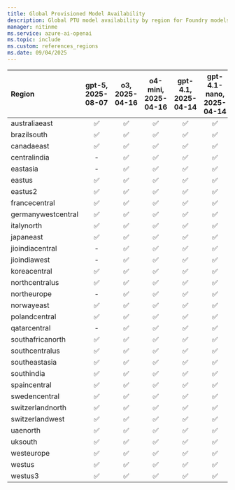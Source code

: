 ```yaml
---
title: Global Provisioned Model Availability
description: Global PTU model availability by region for Foundry models.
manager: nitinme
ms.service: azure-ai-openai
ms.topic: include
ms.custom: references_regions
ms.date: 09/04/2025
---
```


| **Region**     | **gpt-5**, **2025-08-07**   | **o3**, **2025-04-16**   | **o4-mini**, **2025-04-16**   | **gpt-4.1**, **2025-04-14**   | **gpt-4.1-nano**, **2025-04-14**   | **gpt-4.1-mini**, **2025-04-14**   | **o3-mini**, **2025-01-31**   | **o1**, **2024-12-17**   | **gpt-4o**, **2024-05-13**   | **gpt-4o**, **2024-08-06**   | **gpt-4o**, **2024-11-20**   | **gpt-4o-mini**, **2024-07-18**   | DeepSeek-R1 | DeepSeek-V3-0324 | DeepSeek-R1-0528 |
|:-------------------|:-------------------------:|:----------------------:|:---------------------------:|:---------------------------:|:--------------------------------:|:--------------------------------:|:---------------------------:|:----------------------:|:--------------------------:|:--------------------------:|:--------------------------:|:-------------------------------:|:-------------------------------:|:-------------------------------:|:-------------------------------:|
| australiaeast      | ✅                      | ✅                   | ✅                        | ✅                        | ✅                             | ✅                             | ✅                        | ✅                   | ✅                       | ✅                       | ✅                       | ✅                            | ✅            | ✅                   | ✅                   |
| brazilsouth        | ✅                      | ✅                   | ✅                        | ✅                        | ✅                             | ✅                             | ✅                        | ✅                   | ✅                       | ✅                       | ✅                       | ✅                            | ✅            | ✅                   | ✅                   |
| canadaeast         | ✅                      | ✅                   | ✅                        | ✅                        | ✅                             | ✅                             | ✅                        | ✅                   | ✅                       | ✅                       | ✅                       | ✅                            | ✅            | ✅                   | ✅                   |
| centralindia       | -                     | ✅                   | ✅                        | ✅                        | ✅                             | ✅                             | ✅                        | ✅                   | ✅                       | ✅                       | ✅                       | ✅                            | ✅            | ✅                   | ✅                   |
| eastasia           | -                     | ✅                   | ✅                        | ✅                        | ✅                             | ✅                             | ✅                        | ✅                   | ✅                       | ✅                       | ✅                       | ✅                            | ✅            | ✅                   | ✅                   |
| eastus             | ✅                      | ✅                   | ✅                        | ✅                        | ✅                             | ✅                             | ✅                        | ✅                   | ✅                       | ✅                       | ✅                       | ✅                            | ✅            | ✅                   | ✅                   |
| eastus2            | ✅                      | ✅                   | ✅                        | ✅                        | ✅                             | ✅                             | ✅                        | ✅                   | ✅                       | ✅                       | ✅                       | ✅                            | ✅            | ✅                   | ✅                   |
| francecentral      | ✅                      | ✅                   | ✅                        | ✅                        | ✅                             | ✅                             | ✅                        | ✅                   | ✅                       | ✅                       | ✅                       | ✅                            | ✅            | ✅                   | ✅                   |
| germanywestcentral | ✅                      | ✅                   | ✅                        | ✅                        | ✅                             | ✅                             | ✅                        | ✅                   | ✅                       | ✅                       | ✅                       | ✅                            | ✅            | ✅                   | ✅                   |
| italynorth         | ✅                      | ✅                   | ✅                        | ✅                        | ✅                             | ✅                             | ✅                        | ✅                   | ✅                       | ✅                       | ✅                       | ✅                            | ✅            | ✅                   | ✅                   |
| japaneast          | ✅                      | ✅                   | ✅                        | ✅                        | ✅                             | ✅                             | ✅                        | ✅                   | ✅                       | ✅                       | ✅                       | ✅                            | ✅            | ✅                   | ✅                   |
| jioindiacentral    | -                     | ✅                   | ✅                        | ✅                        | ✅                             | ✅                             | ✅                        | ✅                   | ✅                       | ✅                       | ✅                       | ✅                            | ✅            | ✅                   | ✅                   |
| jioindiawest       | -                     | ✅                   | ✅                        | ✅                        | ✅                             | ✅                             | ✅                        | ✅                   | ✅                       | ✅                       | ✅                       | ✅                            | ✅            | ✅                   | ✅                   |
| koreacentral       | ✅                      | ✅                   | ✅                        | ✅                        | ✅                             | ✅                             | ✅                        | ✅                   | ✅                       | ✅                       | ✅                       | ✅                            | ✅            | ✅                   | ✅                   |
| northcentralus     | ✅                      | ✅                   | ✅                        | ✅                        | ✅                             | ✅                             | ✅                        | ✅                   | ✅                       | ✅                       | ✅                       | ✅                            | ✅            | ✅                   | ✅                   |
| northeurope        | -                     | ✅                   | ✅                        | ✅                        | ✅                             | ✅                             | ✅                        | ✅                   | ✅                       | ✅                       | ✅                       | ✅                            | ✅            | ✅                   | ✅                   |
| norwayeast         | ✅                      | ✅                   | ✅                        | ✅                        | ✅                             | ✅                             | ✅                        | ✅                   | ✅                       | ✅                       | ✅                       | ✅                            | ✅            | ✅                   | ✅                   |
| polandcentral      | ✅                      | ✅                   | ✅                        | ✅                        | ✅                             | ✅                             | ✅                        | ✅                   | ✅                       | ✅                       | ✅                       | ✅                            | ✅            | ✅                   | ✅                   |
| qatarcentral       | -                     | ✅                   | ✅                        | ✅                        | ✅                             | ✅                             | ✅                        | ✅                   | ✅                       | ✅                       | ✅                       | ✅                            | ✅            | ✅                   | ✅                   |
| southafricanorth   | ✅                      | ✅                   | ✅                        | ✅                        | ✅                             | ✅                             | ✅                        | ✅                   | ✅                       | ✅                       | ✅                       | ✅                            | ✅            | ✅                   | ✅                   |
| southcentralus     | ✅                      | ✅                   | ✅                        | ✅                        | ✅                             | ✅                             | ✅                        | ✅                   | ✅                       | ✅                       | ✅                       | ✅                            | ✅            | ✅                   | ✅                   |
| southeastasia      | ✅                      | ✅                   | ✅                        | ✅                        | ✅                             | ✅                             | ✅                        | ✅                   | ✅                       | ✅                       | ✅                       | ✅                            | ✅            | ✅                   | ✅                   |
| southindia         | ✅                      | ✅                   | ✅                        | ✅                        | ✅                             | ✅                             | ✅                        | ✅                   | ✅                       | ✅                       | ✅                       | ✅                            | ✅            | ✅                   | ✅                   |
| spaincentral       | ✅                      | ✅                   | ✅                        | ✅                        | ✅                             | ✅                             | ✅                        | ✅                   | ✅                       | ✅                       | ✅                       | ✅                            | ✅            | ✅                   | ✅                   |
| swedencentral      | ✅                      | ✅                   | ✅                        | ✅                        | ✅                             | ✅                             | ✅                        | ✅                   | ✅                       | ✅                       | ✅                       | ✅                            | ✅            | ✅                   | ✅                   |
| switzerlandnorth   | ✅                      | ✅                   | ✅                        | ✅                        | ✅                             | ✅                             | ✅                        | ✅                   | ✅                       | ✅                       | ✅                       | ✅                            | ✅            | ✅                   | ✅                   |
| switzerlandwest    | ✅                      | ✅                   | ✅                        | ✅                        | ✅                             | ✅                             | ✅                        | ✅                   | ✅                       | ✅                       | ✅                       | ✅                            | ✅            | ✅                   | ✅                   |
| uaenorth           | ✅                      | ✅                   | ✅                        | ✅                        | ✅                             | ✅                             | ✅                        | ✅                   | ✅                       | ✅                       | ✅                       | ✅                            | ✅            | ✅                   | ✅                   |
| uksouth            | ✅                      | ✅                   | ✅                        | ✅                        | ✅                             | ✅                             | ✅                        | ✅                   | ✅                       | ✅                       | ✅                       | ✅                            | ✅            | ✅                   | ✅                   |
| westeurope         | ✅                      | ✅                   | ✅                        | ✅                        | ✅                             | ✅                             | ✅                        | ✅                   | ✅                       | ✅                       | ✅                       | ✅                            | ✅            | ✅                   | ✅                   |
| westus             | ✅                      | ✅                   | ✅                        | ✅                        | ✅                             | ✅                             | ✅                        | ✅                   | ✅                       | ✅                       | ✅                       | ✅                            | ✅            | ✅                   | ✅                   |
| westus3            | ✅                      | ✅                   | ✅                        | ✅                        | ✅                             | ✅                             | ✅                        | ✅                   | ✅                       | ✅                       | ✅                       | ✅                            | ✅            | ✅                   | ✅                   |
